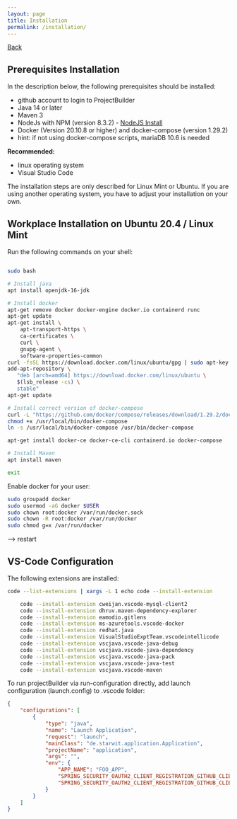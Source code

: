 ```yaml
---
layout: page
title: Installation
permalink: /installation/
---
```


[Back](../README.md)

## Prerequisites Installation

In the description below, the following prerequisites should be installed:

* github account to login to ProjectBuilder
* Java 14 or later
* Maven 3
* NodeJs with NPM (version 8.3.2) - [NodeJS Install](https://nodejs.org/en/download/package-manager/)
* Docker (Version 20.10.8 or higher) and docker-compose (version 1.29.2)
* hint: if not using docker-compose scripts, mariaDB 10.6 is needed

**Recommended:**

* linux operating system
* Visual Studio Code

The installation steps are only described for Linux Mint or Ubuntu. If you are using another operating system, you have to adjust your installation on your own.

## Workplace Installation on Ubuntu 20.4 / Linux Mint

Run the following commands on your shell:

```bash

sudo bash

# Install java
apt install openjdk-16-jdk

# Install docker
apt-get remove docker docker-engine docker.io containerd runc
apt-get update
apt-get install \
    apt-transport-https \
    ca-certificates \
    curl \
    gnupg-agent \
    software-properties-common
curl -fsSL https://download.docker.com/linux/ubuntu/gpg | sudo apt-key add -
add-apt-repository \
   "deb [arch=amd64] https://download.docker.com/linux/ubuntu \
   $(lsb_release -cs) \
   stable"
apt-get update

# Install correct version of docker-compose
curl -L "https://github.com/docker/compose/releases/download/1.29.2/docker-compose-$(uname -s)-$(uname -m)" -o /usr/local/bin/docker-compose
chmod +x /usr/local/bin/docker-compose
ln -s /usr/local/bin/docker-compose /usr/bin/docker-compose

apt-get install docker-ce docker-ce-cli containerd.io docker-compose

# Install Maven
apt install maven

exit
```
Enable docker for your user:

```bash
sudo groupadd docker
sudo usermod -aG docker $USER
sudo chown root:docker /var/run/docker.sock
sudo chown -R root:docker /var/run/docker
sudo chmod g=x /var/run/docker
```
--> restart
## VS-Code Configuration

The following extensions are installed:

```bash
code --list-extensions | xargs -L 1 echo code --install-extension

    code --install-extension cweijan.vscode-mysql-client2
    code --install-extension dhruv.maven-dependency-explorer
    code --install-extension eamodio.gitlens
    code --install-extension ms-azuretools.vscode-docker
    code --install-extension redhat.java
    code --install-extension VisualStudioExptTeam.vscodeintellicode
    code --install-extension vscjava.vscode-java-debug
    code --install-extension vscjava.vscode-java-dependency
    code --install-extension vscjava.vscode-java-pack
    code --install-extension vscjava.vscode-java-test
    code --install-extension vscjava.vscode-maven
```

To run projectBuilder via run-configuration directly, add launch configuration (launch.config) to .vscode folder:

```json
{
    "configurations": [
        {
            "type": "java",
            "name": "Launch Application",
            "request": "launch",
            "mainClass": "de.starwit.application.Application",
            "projectName": "application",
            "args": "",
            "env": {
                "APP_NAME": "FOO_APP",
                "SPRING_SECURITY_OAUTH2_CLIENT_REGISTRATION_GITHUB_CLIENTID": "edba8e9e17f1c045633e",
                "SPRING_SECURITY_OAUTH2_CLIENT_REGISTRATION_GITHUB_CLIENTSECRET": "<<yourClientSecret>>"
            }
        }
    ]
}
```
